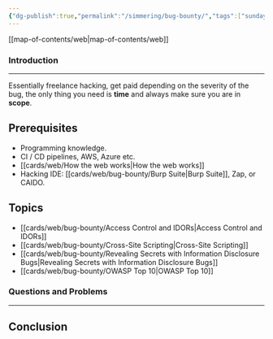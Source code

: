 ```yaml
---
{"dg-publish":true,"permalink":"/simmering/bug-bounty/","tags":["sunday"]}
---
```


[[map-of-contents/web\|map-of-contents/web]]
### Introduction 
---
Essentially freelance hacking, get paid depending on the severity of the bug, the only thing you need is **time** and always make sure you are in **scope**.
## Prerequisites

- Programming knowledge.
- CI / CD pipelines, AWS, Azure etc.
- [[cards/web/How the web works\|How the web works]]
- Hacking IDE: [[cards/web/bug-bounty/Burp Suite\|Burp Suite]], Zap, or CAIDO.
## Topics

- [[cards/web/bug-bounty/Access Control and IDORs\|Access Control and IDORs]]
- [[cards/web/bug-bounty/Cross-Site Scripting\|Cross-Site Scripting]]
- [[cards/web/bug-bounty/Revealing Secrets with Information Disclosure Bugs\|Revealing Secrets with Information Disclosure Bugs]]
- [[cards/web/bug-bounty/OWASP Top 10\|OWASP Top 10]]
### Questions and Problems
---
## Conclusion


